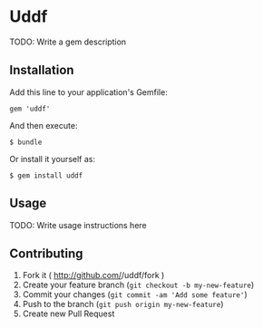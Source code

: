 # Uddf

TODO: Write a gem description

## Installation

Add this line to your application's Gemfile:

    gem 'uddf'

And then execute:

    $ bundle

Or install it yourself as:

    $ gem install uddf

## Usage

TODO: Write usage instructions here

## Contributing

1. Fork it ( http://github.com/<my-github-username>/uddf/fork )
2. Create your feature branch (`git checkout -b my-new-feature`)
3. Commit your changes (`git commit -am 'Add some feature'`)
4. Push to the branch (`git push origin my-new-feature`)
5. Create new Pull Request
